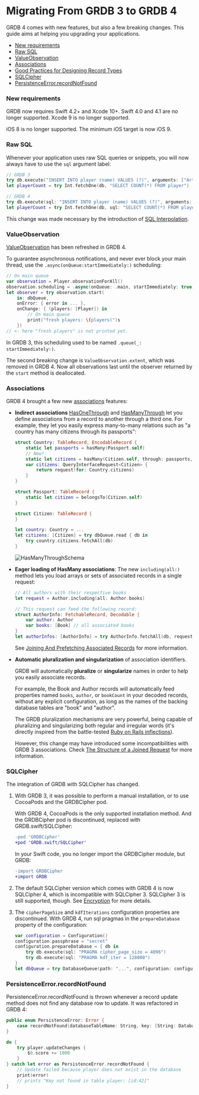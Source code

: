 Migrating From GRDB 3 to GRDB 4
===============================

GRDB 4 comes with new features, but also a few breaking changes. This guide aims at helping you upgrading your applications.

- [New requirements](#new-requirements)
- [Raw SQL](#raw-sql)
- [ValueObservation](#valueobservation)
- [Associations](#associations)
- [Good Practices for Designing Record Types](GoodPracticesForDesigningRecordTypes.md)
- [SQLCipher](#sqlcipher)
- [PersistenceError.recordNotFound](#persistenceerrorrecordnotfound)


### New requirements

GRDB now requires Swift 4.2+ and Xcode 10+. Swift 4.0 and 4.1 are no longer supported. Xcode 9 is no longer supported.

iOS 8 is no longer supported. The minimum iOS target is now iOS 9.


### Raw SQL

Whenever your application uses raw SQL queries or snippets, you will now always have to use the `sql` argument label:

```swift
// GRDB 3
try db.execute("INSERT INTO player (name) VALUES (?)", arguments: ["Arthur"])
let playerCount = try Int.fetchOne(db, "SELECT COUNT(*) FROM player")

// GRDB 4
try db.execute(sql: "INSERT INTO player (name) VALUES (?)", arguments: ["Arthur"])
let playerCount = try Int.fetchOne(db, sql: "SELECT COUNT(*) FROM player")
```

This change was made necessary by the introduction of [SQL Interpolation].


### ValueObservation

[ValueObservation] has been refreshed in GRDB 4.

To guarantee asynchronous notifications, and never ever block your main thread, use the `.async(onQueue:startImmediately:)` scheduling:

```swift
// On main queue
var observation = Player.observationForAll()
observation.scheduling = .async(onQueue: .main, startImmediately: true)
let observer = try observation.start(
    in: dbQueue,
    onError: { error in ... },
    onChange: { (players: [Player]) in
        // On main queue
        print("fresh players: \(players)")s
    })
// <- here "fresh players" is not printed yet.
```

In GRDB 3, this scheduling used to be named `.queue(_: startImmediately:)`.

The second breaking change is `ValueObservation.extent`, which was removed in GRDB 4. Now all observations last until the observer returned by the `start` method is deallocated.


### Associations

GRDB 4 brought a few new [associations] features:

- **Indirect associations** [HasOneThrough] and [HasManyThrough] let you define associations from a record to another through a third one. For example, they let you easily express many-to-many relations such as "a country has many citizens through its passports":

    ```swift
    struct Country: TableRecord, EncodableRecord {
        static let passports = hasMany(Passport.self)
        // New!
        static let citizens = hasMany(Citizen.self, through: passports, using: Passport.citizen)
        var citizens: QueryInterfaceRequest<Citizen> {
            return request(for: Country.citizens)
        }
    }

    struct Passport: TableRecord {
        static let citizen = belongsTo(Citizen.self)
    }
 
    struct Citizen: TableRecord {
    }
    
    let country: Country = ...
    let citizens: [Citizen] = try dbQueue.read { db in
        try country.citizens.fetchAll(db)
    }
    ```
    
    ![HasManyThroughSchema](https://cdn.rawgit.com/groue/GRDB.swift/master/Documentation/Images/Associations2/HasManyThroughSchema.svg)

- **Eager loading of HasMany associations**: The new `including(all:)` method lets you load arrays or sets of associated records in a single request:

    ```swift
    // All authors with their respective books
    let request = Author.including(all: Author.books)
    
    // This request can feed the following record:
    struct AuthorInfo: FetchableRecord, Decodable {
        var author: Author
        var books: [Book] // all associated books
    }
    let authorInfos: [AuthorInfo] = try AuthorInfo.fetchAll(db, request)
    ```
    
    See [Joining And Prefetching Associated Records] for more information.

- **Automatic pluralization and singularization** of association identifiers.
    
    GRDB will automatically **pluralize** or **singularize** names in order to help you easily associate records.

    For example, the Book and Author records will automatically feed properties named `books`, `author`, or `bookCount` in your decoded records, without any explicit configuration, as long as the names of the backing database tables are "book" and "author".

    The GRDB pluralization mechanisms are very powerful, being capable of pluralizing and singularizing both regular and irregular words (it's directly inspired from the battle-tested [Ruby on Rails inflections](https://api.rubyonrails.org/classes/ActiveSupport/Inflector.html#method-i-pluralize)).
    
    However, this change may have introduced some incompatibilities with GRDB 3 associations. Check [The Structure of a Joined Request] for more information.


### SQLCipher

The integration of GRDB with SQLCipher has changed.

1. With GRDB 3, it was possible to perform a manual installation, or to use CocoaPods and the GRDBCipher pod.
    
    With GRDB 4, CocoaPods is the only supported installation method. And the GRDBCipher pod is discontinued, replaced with GRDB.swift/SQLCipher:
    
    ```diff
    -pod 'GRDBCipher'
    +pod 'GRDB.swift/SQLCipher'
    ```
    
    In your Swift code, you no longer import the GRDBCipher module, but GRDB:
    
    ```diff
    -import GRDBCipher
    +import GRDB
    ```

2. The default SQLCipher version which comes with GRDB 4 is now SQLCipher 4, which is incompatible with SQLCipher 3. SQLCipher 3 is still supported, though. See [Encryption] for more details.

3. The `cipherPageSize` and `kdfIterations` configuration properties are discontinued. With GRDB 4, run sql pragmas in the `prepareDatabase` property of the configuration:
    
    ```swift
    var configuration = Configuration()
    configuration.passphrase = "secret"
    configuration.prepareDatabase = { db in
        try db.execute(sql: "PRAGMA cipher_page_size = 4096")
        try db.execute(sql: "PRAGMA kdf_iter = 128000")
    }
    let dbQueue = try DatabaseQueue(path: "...", configuration: configuration)
    ```


### PersistenceError.recordNotFound

PersistenceError.recordNotFound is thrown whenever a record update method does not find any database row to update. It was refactored in GRDB 4:

```swift
public enum PersistenceError: Error {
    case recordNotFound(databaseTableName: String, key: [String: DatabaseValue])
}

do {
    try player.updateChanges { 
        $0.score += 1000
    }
} catch let error as PersistenceError.recordNotFound {
    // Update failed because player does not exist in the database
    print(error)
    // prints "Key not found in table player: [id:42]"
}
```

[SQL Interpolation]: SQLInterpolation.md
[ValueObservation]: ../README.md#valueobservation
[Encryption]: ../README.md#encryption
[HasOneThrough]: AssociationsBasics.md#hasonethrough
[HasManyThrough]: AssociationsBasics.md#hasmanythrough
[PersistableRecord]: ../README.md#persistablerecord-protocol
[associations]: AssociationsBasics.md
[EncodableRecord]: ../README.md#persistablerecord-protocol
[The Structure of a Joined Request]: AssociationsBasics.md#the-structure-of-a-joined-request
[Joining And Prefetching Associated Records]: AssociationsBasics.md#joining-and-prefetching-associated-records

